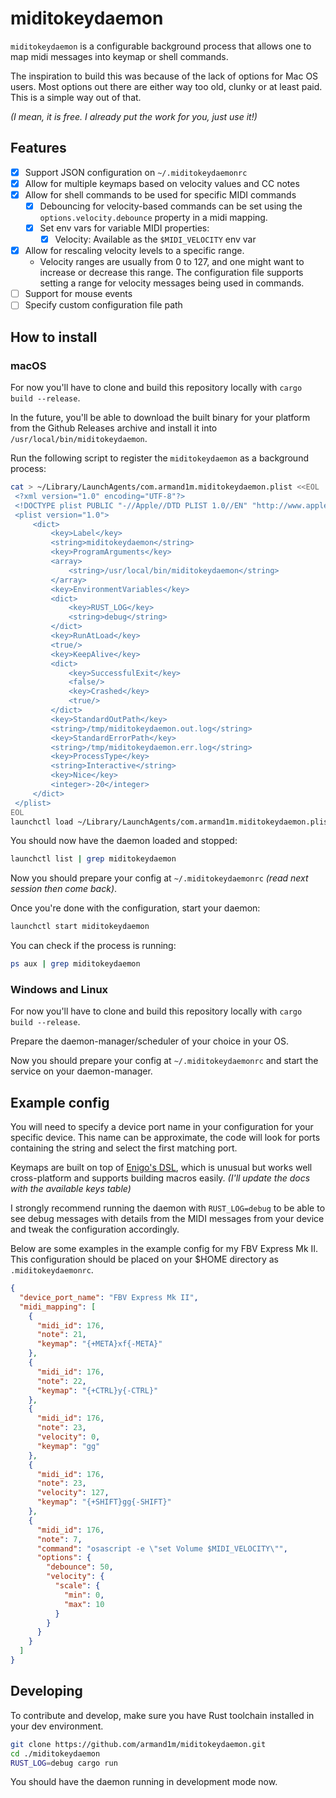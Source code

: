 # miditokeydaemon

`miditokeydaemon` is a configurable background process that allows one to map midi messages into keymap or shell commands.

The inspiration to build this was because of the lack of options for Mac OS users. Most options out there are either way too old, clunky or at least paid.
This is a simple way out of that. 

_(I mean, it is free. I already put the work for you, just use it!)_

## Features

- [x] Support JSON configuration on `~/.miditokeydaemonrc`
- [x] Allow for multiple keymaps based on velocity values and CC notes
- [x] Allow for shell commands to be used for specific MIDI commands
    - [x] Debouncing for velocity-based commands can be set using the `options.velocity.debounce` property in a midi mapping.
    - [x] Set env vars for variable MIDI properties:
        - [x] Velocity: Available as the `$MIDI_VELOCITY` env var
- [x] Allow for rescaling velocity levels to a specific range.
    - Velocity ranges are usually from 0 to 127, and one might want to increase or decrease this range. The configuration file supports setting a range for velocity messages being used in commands.
- [ ] Support for mouse events
- [ ] Specify custom configuration file path

## How to install

### macOS

For now you'll have to clone and build this repository locally with `cargo build --release`.

In the future, you'll be able to download the built binary for your platform from the Github Releases archive and install it into `/usr/local/bin/miditokeydaemon`.

Run the following script to register the `miditokeydaemon` as a background process:

```sh
cat > ~/Library/LaunchAgents/com.armand1m.miditokeydaemon.plist <<EOL
 <?xml version="1.0" encoding="UTF-8"?>
 <!DOCTYPE plist PUBLIC "-//Apple//DTD PLIST 1.0//EN" "http://www.apple.com/DTDs/PropertyList-1.0.dtd">
 <plist version="1.0">
     <dict>
         <key>Label</key>
         <string>miditokeydaemon</string>
         <key>ProgramArguments</key>
         <array>
             <string>/usr/local/bin/miditokeydaemon</string>
         </array>
         <key>EnvironmentVariables</key>
         <dict>
             <key>RUST_LOG</key>
             <string>debug</string>
         </dict>
         <key>RunAtLoad</key>
         <true/>
         <key>KeepAlive</key>
         <dict>
             <key>SuccessfulExit</key>
             <false/>
             <key>Crashed</key>
             <true/>
         </dict>
         <key>StandardOutPath</key>
         <string>/tmp/miditokeydaemon.out.log</string>
         <key>StandardErrorPath</key>
         <string>/tmp/miditokeydaemon.err.log</string>
         <key>ProcessType</key>
         <string>Interactive</string>
         <key>Nice</key>
         <integer>-20</integer>
     </dict>
 </plist>
EOL
launchctl load ~/Library/LaunchAgents/com.armand1m.miditokeydaemon.plist
```

You should now have the daemon loaded and stopped:

```sh
launchctl list | grep miditokeydaemon
```

Now you should prepare your config at `~/.miditokeydaemonrc` _(read next session then come back)_.

Once you're done with the configuration, start your daemon:

```sh
launchctl start miditokeydaemon
```

You can check if the process is running:

```sh
ps aux | grep miditokeydaemon
```

### Windows and Linux

For now you'll have to clone and build this repository locally with `cargo build --release`.

Prepare the daemon-manager/scheduler of your choice in your OS.

Now you should prepare your config at `~/.miditokeydaemonrc` and start the service on your daemon-manager.

## Example config

You will need to specify a device port name in your configuration for your specific device. This name can be approximate, the code will look for ports containing the string and select the first matching port.

Keymaps are built on top of [Enigo's DSL](https://docs.rs/enigo/latest/src/enigo/dsl.rs.html#1-289), which is unusual but works well cross-platform and supports building macros easily. _(I'll update the docs with the available keys table)_

I strongly recommend running the daemon with `RUST_LOG=debug` to be able to see debug messages with details from the MIDI messages from your device and tweak the configuration accordingly.

Below are some examples in the example config for my FBV Express Mk II. This configuration should be placed on your $HOME directory as `.miditokeydaemonrc`.

```json
{
  "device_port_name": "FBV Express Mk II",
  "midi_mapping": [
    {
      "midi_id": 176,
      "note": 21,
      "keymap": "{+META}xf{-META}"
    },
    {
      "midi_id": 176,
      "note": 22,
      "keymap": "{+CTRL}y{-CTRL}"
    },
    {
      "midi_id": 176,
      "note": 23,
      "velocity": 0,
      "keymap": "gg"
    },
    {
      "midi_id": 176,
      "note": 23,
      "velocity": 127,
      "keymap": "{+SHIFT}gg{-SHIFT}"
    },
    {
      "midi_id": 176,
      "note": 7,
      "command": "osascript -e \"set Volume $MIDI_VELOCITY\"",
      "options": {
        "debounce": 50,
        "velocity": {
          "scale": {
            "min": 0,
            "max": 10
          }
        }
      }
    }
  ] 
}
```

## Developing

To contribute and develop, make sure you have Rust toolchain installed in your dev environment.

```sh
git clone https://github.com/armand1m/miditokeydaemon.git
cd ./miditokeydaemon
RUST_LOG=debug cargo run
```

You should have the daemon running in development mode now.

